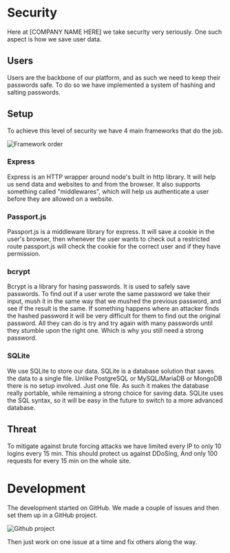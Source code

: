 # Security

Here at [COMPANY NAME HERE] we take security very seriously.
One such aspect is how we save user data.

## Users

Users are the backbone of our platform, and as such we need to keep their passwords safe.
To do so we have implemented a system of hashing and salting passwords.

## Setup

To achieve this level of security we have 4 main frameworks that do the job.

![Framework order](/cdn/framework_setup.png)

### Express

Express is an HTTP wrapper around node's built in http library.
It will help us send data and websites to and from the browser.
It also supports something called "middlewares", which will help us authenticate a user before they are allowed on a website.

### Passport.js

Passport.js is a middleware library for express.
It will save a cookie in the user's browser, then whenever the user wants to check out a restricted route passport.js will check the cookie for the correct user and if they have permission.

### bcrypt

Bcrypt is a library for hasing passwords.
It is used to safely save passwords.
To find out if a user wrote the same password we take their input, mush it in the same way that we mushed the previous password, and see if the result is the same.
If something happens where an attacker finds the hashed password it will be very difficult for them to find out the original password.
All they can do is try and try again with many passwords until they stumble upon the right one.
Which is why you still need a strong password.

### SQLite

We use SQLite to store our data. SQLite is a database solution that saves the data to a single file.
Unlike PostgreSQL or MySQL/MariaDB or MongoDB there is no setup involved.
Just one file. As such it makes the database really portable, while remaining a strong choice for saving data.
SQLite uses the SQL syntax, so it will be easy in the future to switch to a more advanced database.

## Threat

To mitigate against brute forcing attacks we have limited every IP to only 10 logins every 15 min. This should protect us against DDoSing,
And only 100 requests for every 15 min on the whole site.

# Development

The development started on GitHub. We made a couple of issues and then set them up in a GitHub project.

![Github project](/cdn/github_project.png)

Then just work on one issue at a time and fix others along the way.
